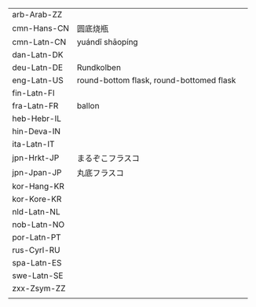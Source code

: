 | | | |
|-|-|-|
| arb-Arab-ZZ |  |  |
| cmn-Hans-CN | 圆底烧瓶 |  |
| cmn-Latn-CN | yuándǐ shāopíng |  |
| dan-Latn-DK |  |  |
| deu-Latn-DE | Rundkolben |  |
| eng-Latn-US | round-bottom flask, round-bottomed flask |  |
| fin-Latn-FI |  |  |
| fra-Latn-FR | ballon |  |
| heb-Hebr-IL |  |  |
| hin-Deva-IN |  |  |
| ita-Latn-IT |  |  |
| jpn-Hrkt-JP | まるぞこフラスコ |  |
| jpn-Jpan-JP | 丸底フラスコ |  |
| kor-Hang-KR |  |  |
| kor-Kore-KR |  |  |
| nld-Latn-NL |  |  |
| nob-Latn-NO |  |  |
| por-Latn-PT |  |  |
| rus-Cyrl-RU |  |  |
| spa-Latn-ES |  |  |
| swe-Latn-SE |  |  |
| zxx-Zsym-ZZ |  |  |
|  |  |  |
